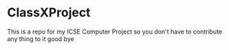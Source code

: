 # ClassXProject
This is a repo for my ICSE Computer Project 
so you don't have to contribute any thing to it good bye
